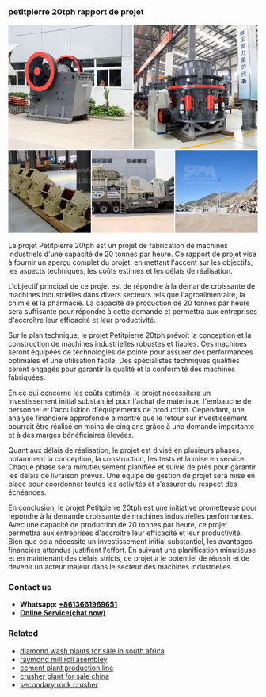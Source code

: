 <h3>petitpierre 20tph rapport de projet</h3><img src='1708408420.jpg' alt=''><p>Le projet Petitpierre 20tph est un projet de fabrication de machines industriels d'une capacité de 20 tonnes par heure. Ce rapport de projet vise à fournir un aperçu complet du projet, en mettant l'accent sur les objectifs, les aspects techniques, les coûts estimés et les délais de réalisation.</p><p>L'objectif principal de ce projet est de répondre à la demande croissante de machines industrielles dans divers secteurs tels que l'agroalimentaire, la chimie et la pharmacie. La capacité de production de 20 tonnes par heure sera suffisante pour répondre à cette demande et permettra aux entreprises d'accroître leur efficacité et leur productivité.</p><p>Sur le plan technique, le projet Petitpierre 20tph prévoit la conception et la construction de machines industrielles robustes et fiables. Ces machines seront équipées de technologies de pointe pour assurer des performances optimales et une utilisation facile. Des spécialistes techniques qualifiés seront engagés pour garantir la qualité et la conformité des machines fabriquées.</p><p>En ce qui concerne les coûts estimés, le projet nécessitera un investissement initial substantiel pour l'achat de matériaux, l'embauche de personnel et l'acquisition d'équipements de production. Cependant, une analyse financière approfondie a montré que le retour sur investissement pourrait être réalisé en moins de cinq ans grâce à une demande importante et à des marges bénéficiaires élevées.</p><p>Quant aux délais de réalisation, le projet est divisé en plusieurs phases, notamment la conception, la construction, les tests et la mise en service. Chaque phase sera minutieusement planifiée et suivie de près pour garantir les délais de livraison prévus. Une équipe de gestion de projet sera mise en place pour coordonner toutes les activités et s'assurer du respect des échéances.</p><p>En conclusion, le projet Petitpierre 20tph est une initiative prometteuse pour répondre à la demande croissante de machines industrielles performantes. Avec une capacité de production de 20 tonnes par heure, ce projet permettra aux entreprises d'accroître leur efficacité et leur productivité. Bien que cela nécessite un investissement initial substantiel, les avantages financiers attendus justifient l'effort. En suivant une planification minutieuse et en maintenant des délais stricts, ce projet a le potentiel de réussir et de devenir un acteur majeur dans le secteur des machines industrielles.</p><h3>Contact us</h3><ul><li><strong>Whatsapp:&nbsp;<a href="https://wa.me/8613661969651">+8613661969651</a></strong></li><li><a href="https://swt.shibang-china.com/?git&amp;zhl&amp;petitpierre 20tph rapport de projet"><strong>Online Service(chat now)</strong></a></li></ul><h3>Related</h3><ul><li><a href='diamond wash plants for sale in south africa.md'>diamond wash plants for sale in south africa</a></li><li><a href='raymond mill roll asembley.md'>raymond mill roll asembley</a></li><li><a href='cement plant production line.md'>cement plant production line</a></li><li><a href='crusher plant for sale china.md'>crusher plant for sale china</a></li><li><a href='secondary rock crusher.md'>secondary rock crusher</a></li></ul>